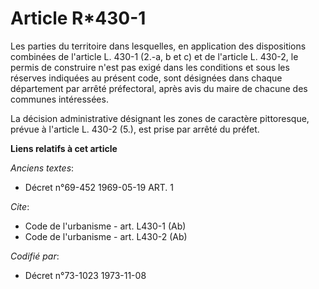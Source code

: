 # Article R*430-1

Les parties du territoire dans lesquelles, en application des dispositions combinées de l'article L. 430-1 (2.-a, b et c) et
de l'article L. 430-2, le permis de construire n'est pas exigé dans les conditions et sous les réserves indiquées au présent
code, sont désignées dans chaque département par arrêté préfectoral, après avis du maire de chacune des communes intéressées.

La décision administrative désignant les zones de caractère pittoresque, prévue à l'article L. 430-2 (5.), est prise par
arrêté du préfet.

**Liens relatifs à cet article**

_Anciens textes_:

  - Décret n°69-452 1969-05-19 ART. 1

_Cite_:

  - Code de l'urbanisme - art. L430-1 (Ab)
  - Code de l'urbanisme - art. L430-2 (Ab)

_Codifié par_:

  - Décret n°73-1023 1973-11-08
